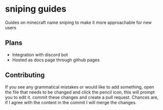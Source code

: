 # sniping guides

Guides on minecraft name sniping to make it more approachable for new users

## Plans

- Integration with discord bot
- Hosted as docs page through github pages

## Contributing

If you see any grammatical mistakes or would like to add something, open the file that needs to be changed and click the pencil icon, this will prompt you to edit it. commit these changes and create a pull request. Chances are, if I agree with the content in the commit I will merge the changes.
